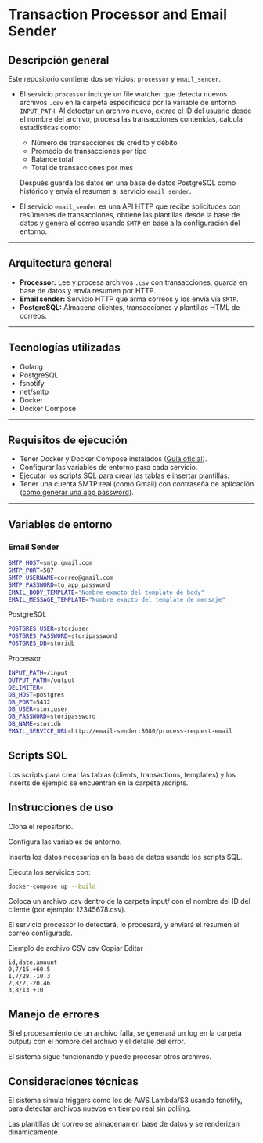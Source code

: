 # Transaction Processor and Email Sender

## Descripción general

Este repositorio contiene dos servicios: `processor` y `email_sender`.

- El servicio `processor` incluye un file watcher que detecta nuevos archivos `.csv` en la carpeta especificada por la variable de entorno `INPUT_PATH`. Al detectar un archivo nuevo, extrae el ID del usuario desde el nombre del archivo, procesa las transacciones contenidas, calcula estadísticas como:

  - Número de transacciones de crédito y débito
  - Promedio de transacciones por tipo
  - Balance total
  - Total de transacciones por mes

  Después guarda los datos en una base de datos PostgreSQL como histórico y envía el resumen al servicio `email_sender`.

- El servicio `email_sender` es una API HTTP que recibe solicitudes con resúmenes de transacciones, obtiene las plantillas desde la base de datos y genera el correo usando `SMTP` en base a la configuración del entorno.

---

## Arquitectura general

- **Processor:** Lee y procesa archivos `.csv` con transacciones, guarda en base de datos y envía resumen por HTTP.
- **Email sender:** Servicio HTTP que arma correos y los envía vía `SMTP`.
- **PostgreSQL:** Almacena clientes, transacciones y plantillas HTML de correos.

---

## Tecnologías utilizadas

- Golang
- PostgreSQL
- fsnotify
- net/smtp
- Docker
- Docker Compose

---

## Requisitos de ejecución

- Tener Docker y Docker Compose instalados ([Guía oficial](https://docs.docker.com/get-docker/)).
- Configurar las variables de entorno para cada servicio.
- Ejecutar los scripts SQL para crear las tablas e insertar plantillas.
- Tener una cuenta SMTP real (como Gmail) con contraseña de aplicación ([cómo generar una app password](https://support.google.com/accounts/answer/185833)).

---

## Variables de entorno

### Email Sender
```bash
SMTP_HOST=smtp.gmail.com
SMTP_PORT=587
SMTP_USERNAME=correo@gmail.com
SMTP_PASSWORD=tu_app_password
EMAIL_BODY_TEMPLATE="Nombre exacto del template de body"
EMAIL_MESSAGE_TEMPLATE="Nombre exacto del template de mensaje"
```
PostgreSQL
```bash
POSTGRES_USER=storiuser
POSTGRES_PASSWORD=storipassword
POSTGRES_DB=storidb
```
Processor
```bash
INPUT_PATH=/input
OUTPUT_PATH=/output
DELIMITER=,
DB_HOST=postgres
DB_PORT=5432
DB_USER=storiuser
DB_PASSWORD=storipassword
DB_NAME=storidb
EMAIL_SERVICE_URL=http://email-sender:8080/process-request-email
```
##  Scripts SQL
Los scripts para crear las tablas (clients, transactions, templates) y los inserts de ejemplo se encuentran en la carpeta /scripts.

## Instrucciones de uso
Clona el repositorio.

Configura las variables de entorno.

Inserta los datos necesarios en la base de datos usando los scripts SQL.

Ejecuta los servicios con:

```bash
docker-compose up --build
```

Coloca un archivo .csv dentro de la carpeta input/ con el nombre del ID del cliente (por ejemplo: 12345678.csv).

El servicio processor lo detectará, lo procesará, y enviará el resumen al correo configurado.

Ejemplo de archivo CSV
csv
Copiar
Editar
```csv
id,date,amount
0,7/15,+60.5
1,7/28,-10.3
2,8/2,-20.46
3,8/13,+10
```

## Manejo de errores
Si el procesamiento de un archivo falla, se generará un log en la carpeta output/ con el nombre del archivo y el detalle del error.

El sistema sigue funcionando y puede procesar otros archivos.


## Consideraciones técnicas
El sistema simula triggers como los de AWS Lambda/S3 usando fsnotify, para detectar archivos nuevos en tiempo real sin polling.

Las plantillas de correo se almacenan en base de datos y se renderizan dinámicamente.


